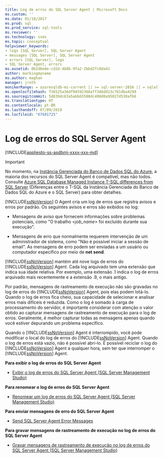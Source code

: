 ```yaml
---
title: Log de erros do SQL Server Agent | Microsoft Docs
ms.custom: ''
ms.date: 01/19/2017
ms.prod: sql
ms.prod_service: sql-tools
ms.reviewer: ''
ms.technology: ssms
ms.topic: conceptual
helpviewer_keywords:
- logs [SQL Server], SQL Server Agent
- messages [SQL Server], SQL Server Agent
- errors [SQL Server], logs
- SQL Server Agent, errors
ms.assetid: 0b2d6e6e-cd2d-4b8b-9fa2-2bbd2fc0da41
author: markingmyname
ms.author: maghan
manager: jroth
monikerRange: = azuresqldb-mi-current || >= sql-server-2016 || = sqlallproducts-allversions
ms.openlocfilehash: f36525a36df94592368aff346dd13c781dba4299
ms.sourcegitcommit: 5d839dc63a5abb65508dc498d0a95027d530afb6
ms.translationtype: HT
ms.contentlocale: pt-BR
ms.lasthandoff: 07/09/2019
ms.locfileid: "67681725"
---
```

# <a name="sql-server-agent-error-log"></a>Log de erros do SQL Server Agent
[!INCLUDE[appliesto-ss-asdbmi-xxxx-xxx-md](../../includes/appliesto-ss-asdbmi-xxxx-xxx-md.md)]

> [!IMPORTANT]  
> No momento, na [Instância Gerenciada do Banco de Dados SQL do Azure](https://docs.microsoft.com/azure/sql-database/sql-database-managed-instance), a maioria dos recursos do SQL Server Agent é compatível, mas não todos. Consulte [Azure SQL Database Managed Instance T-SQL differences from SQL Server](https://docs.microsoft.com/azure/sql-database/sql-database-managed-instance-transact-sql-information#sql-server-agent) (Diferenças entre o T-SQL da Instância Gerenciada do Banco de Dados SQL do Azure e o SQL Server) para obter detalhes.

[!INCLUDE[ssNoVersion](../../includes/ssnoversion-md.md)] O Agent cria um log de erros que registra avisos e erros por padrão. Os seguintes avisos e erros são exibidos no log:  
  
-   Mensagens de aviso que fornecem informações sobre problemas potenciais, como "O trabalho \<*job_name*> foi excluído durante sua execução".  
  
-   Mensagens de erro que normalmente requerem intervenção de um administrador de sistema, como "Não é possível iniciar a sessão de email". As mensagens de erro podem ser enviadas a um usuário ou computador específico por meio de **net send**.  
  
[!INCLUDE[ssNoVersion](../../includes/ssnoversion-md.md)] mantém até nove logs de erros do [!INCLUDE[ssNoVersion](../../includes/ssnoversion-md.md)] Agent. Cada log arquivado tem uma extensão que indica sua idade relativa. Por exemplo, uma extensão .1 indica o log de erros arquivado mais recentemente e a extensão .9, o mais antigo.  
  
Por padrão, mensagens de rastreamento de execução não são gravadas no log de erros do [!INCLUDE[ssNoVersion](../../includes/ssnoversion-md.md)] Agent, pois elas podem lotá-lo. Quando o log de erros fica cheio, sua capacidade de selecionar e analisar erros mais difíceis é reduzida. Como o log é somado à carga de processamento do servidor, é importante considerar com atenção o valor obtido ao capturar mensagens de rastreamento de execução para o log de erros. Geralmente, é melhor capturar todas as mensagens apenas quando você estiver depurando um problema específico.  
  
Quando o [!INCLUDE[ssNoVersion](../../includes/ssnoversion-md.md)] Agent é interrompido, você pode modificar o local do log de erros do [!INCLUDE[ssNoVersion](../../includes/ssnoversion-md.md)] Agent. Quando o log de erros está vazio, não é possível abri-lo. É possível reciclar o log do [!INCLUDE[ssNoVersion](../../includes/ssnoversion-md.md)] Agent a qualquer hora, sem ter que interromper o [!INCLUDE[ssNoVersion](../../includes/ssnoversion-md.md)] Agent.  
  
**Para exibir o log de erros do SQL Server Agent**  
  
-   [Exibir o log de erros do SQL Server Agent &#40;SQL Server Management Studio&#41;](../../ssms/agent/view-sql-server-agent-error-log-sql-server-management-studio.md)  
  
**Para renomear o log de erros do SQL Server Agent**  
  
-   [Renomear um log de erros do SQL Server Agent &#40;SQL Server Management Studio&#41;](../../ssms/agent/rename-a-sql-server-agent-error-log-sql-server-management-studio.md)  
  
**Para enviar mensagens de erro do SQL Server Agent**  
  
-   [Send SQL Server Agent Error Messages](../../ssms/agent/send-sql-server-agent-error-messages.md)  
  
**Para gravar mensagens de rastreamento de execução no log de erros do SQL Server Agent**  
  
-   [Gravar mensagens de rastreamento de execução no log de erros do SQL Server Agent &#40;SQL Server Management Studio&#41;](../../ssms/agent/write-execution-trace-messages-to-sql-server-agent-log-ssms.md)  
  
